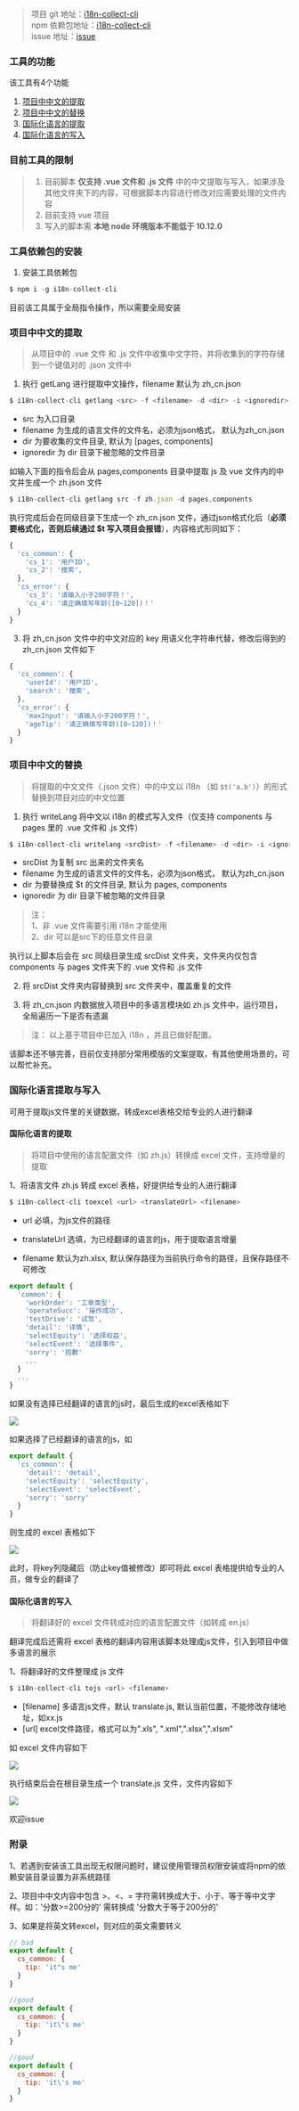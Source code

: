 > 项目 git 地址：[i18n-collect-cli](https://github.com/xujiujiu/i18n-collect-cli)    
> npm 依赖包地址：[i18n-collect-cli](https://www.npmjs.com/package/i18n-collect-cli)   
> issue 地址：[issue](https://github.com/xujiujiu/i18n-collect-cli/issues)


### 工具的功能

该工具有4个功能
1. [项目中中文的提取](项目中文的提取)
2. [项目中中文的替换](项目中中文的替换)
3. [国际化语言的提取](国际化语言的提取)
4. [国际化语言的写入](国际化语言的写入)

### 目前工具的限制

> 1. 目前脚本 **仅支持 .vue 文件和 .js 文件** 中的中文提取与写入，如果涉及其他文件夹下的内容，可根据脚本内容进行修改对应需要处理的文件内容
> 2. 目前支持 vue 项目
> 3. 写入的脚本需 **本地 node 环境版本不能低于 10.12.0**

### 工具依赖包的安装

1. 安装工具依赖包

```js
$ npm i -g i18n-collect-cli
```
目前该工具属于全局指令操作，所以需要全局安装

### 项目中中文的提取

> 从项目中的 .vue 文件 和 .js 文件中收集中文字符，并将收集到的字符存储到一个键值对的 .json 文件中

1. 执行 getLang 进行提取中文操作，filename 默认为 zh_cn.json

```js
$ i18n-collect-cli getlang <src> -f <filename> -d <dir> -i <ignoredir>
```

+ src 为入口目录
+ filename 为生成的语言文件的文件名，必须为json格式， 默认为zh_cn.json
+ dir 为要收集的文件目录, 默认为 [pages, components]
+ ignoredir 为 dir 目录下被忽略的文件目录

如输入下面的指令后会从 pages,components 目录中提取 js 及 vue 文件内的中文并生成一个 zh.json 文件

```js
$ i18n-collect-cli getlang src -f zh.json -d pages,components
```

执行完成后会在同级目录下生成一个 zh_cn.json 文件，通过json格式化后（**必须要格式化，否则后续通过 $t 写入项目会报错**），内容格式形同如下：

```js
{
  'cs_common': {
    'cs_1': '用户ID',
    'cs_2': '搜索',
  },
  'cs_error': {
    'cs_3': '请输入小于200字符！',
    'cs_4': '请正确填写年龄([0~120])！'
  }
}
```

3. 将 zh_cn.json 文件中的中文对应的 key 用语义化字符串代替，修改后得到的 zh_cn.json 文件如下

```js
{
  'cs_common': {
    'userId': '用户ID',
    'search': '搜索',
  },
  'cs_error': {
    'maxInput': '请输入小于200字符！',
    'ageTip': '请正确填写年龄([0~120])！'
  }
}
```
### 项目中中文的替换

> 将提取的中文文件（.json 文件）中的中文以 i18n （如 `$t('a.b')`）的形式替换到项目对应的中文位置

1. 执行 writeLang 将中文以 i18n 的模式写入文件（仅支持 components 与 pages 里的 .vue 文件和 .js 文件）

```js
$ i18n-collect-cli writelang <srcDist> -f <filename> -d <dir> -i <ignoredir>
```
  
+ srcDist 为复制 src 出来的文件夹名
+ filename 为生成的语言文件的文件名，必须为json格式， 默认为zh_cn.json
+ dir 为要替换成 $t 的文件目录, 默认为 pages, components
+ ignoredir 为 dir 目录下被忽略的文件目录

> 注：    
> 1、非 .vue 文件需要引用 i18n 才能使用    
> 2、dir 可以是src下的任意文件目录

执行以上脚本后会在 src 同级目录生成 srcDist 文件夹，文件夹内仅包含 components 与 pages 文件夹下的 .vue 文件和 .js 文件

2. 将 srcDist 文件夹内容替换到 src 文件夹中，覆盖重复的文件

3. 将 zh_cn.json 内数据放入项目中的多语言模块如 zh.js 文件中，运行项目，全局遍历一下是否有遗漏

> 注： 以上基于项目中已加入 i18n ，并且已做好配置。

该脚本还不够完善，目前仅支持部分常用模版的文案提取，有其他使用场景的，可以帮忙补充。

### 国际化语言提取与写入

可用于提取js文件里的关键数据，转成excel表格交给专业的人进行翻译

#### 国际化语言的提取

> 将项目中使用的语言配置文件（如 zh.js）转换成 excel 文件，支持增量的提取

1、将语言文件 zh.js 转成 excel 表格，好提供给专业的人进行翻译

```js
$ i18n-collect-cli toexcel <url> <translateUrl> <filename>
```

+ url 必填，为js文件的路径

+ translateUrl 选填，为已经翻译的语言的js，用于提取语言增量

+ filename 默认为zh.xlsx, 默认保存路径为当前执行命令的路径，且保存路径不可修改


```js
export default {
  'common': {
    'workOrder': '工单类型',
    'operateSucc': '操作成功',
    'testDrive': '试驾',
    'detail': '详情',
    'selectEquity': '选择权益',
    'selectEvent': '选择事件',
    'sorry': '抱歉'
    ...
  }
  ...
}
```
如果没有选择已经翻译的语言的js时，最后生成的excel表格如下


![](./img/toexcel_2019-11-13_10-28-32.png)

如果选择了已经翻译的语言的js，如

```js
export default {
  'cs_common': {
    'detail': 'detail',
    'selectEquity': 'selectEquity',
    'selectEvent': 'selectEvent',
    'sorry': 'sorry'
  }
}

```

则生成的 excel 表格如下

![](./img/excelEn_2019-11-13_11-30-11.png)

此时，将key列隐藏后（防止key值被修改）即可将此 excel 表格提供给专业的人员，做专业的翻译了

#### 国际化语言的写入

> 将翻译好的 excel 文件转成对应的语言配置文件（如转成 en.js）

翻译完成后还需将 excel 表格的翻译内容用该脚本处理成js文件，引入到项目中做多语言的展示

1、将翻译好的文件整理成 js 文件

```js
$ i18n-collect-cli tojs <url> <filename>
```

+ [filename] 多语言js文件，默认 translate.js, 默认当前位置，不能修改存储地址，如xx.js
+ [url] excel文件路径，格式可以为".xls", ".xml",".xlsx",".xlsm"

如 excel 文件内容如下

![](./img/tojs_2019-11-19_16-8-2.png)

执行结束后会在根目录生成一个 translate.js 文件，文件内容如下

![](./img/tojs_2019-11-19_16-11-5.png)

欢迎issue

### 附录

1、若遇到安装该工具出现无权限问题时，建议使用管理员权限安装或将npm的依赖安装目录设置为非系统路径

2、项目中中文内容中包含 >、<、= 字符需转换成大于、小于、等于等中文字样。如：'分数>=200分的' 需转换成 '分数大于等于200分的'

3、如果是将英文转excel，则对应的英文需要转义
```js
// bad
export default {
  cs_common: {
    tip: 'it"s me'
  }
}

//good
export default {
  cs_common: {
    tip: 'it\"s me'
  }
}

//good
export default {
  cs_common: {
    tip: 'it\'s me'
  }
}

```
